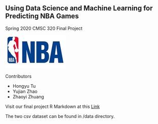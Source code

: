 ## Using Data Science and Machine Learning for Predicting NBA Games

Spring 2020 CMSC 320 Final Project

![](small_logo.jpg)

Contributors
- Hongyu Tu
- Yujian Zhao
- Zhaoyi Zhuang

Visit our final project R Markdown at this <a href="https://h-tu.github.io/cs320final/" target="_blank">Link</a>

The two csv dataset can be found in /data directory.
